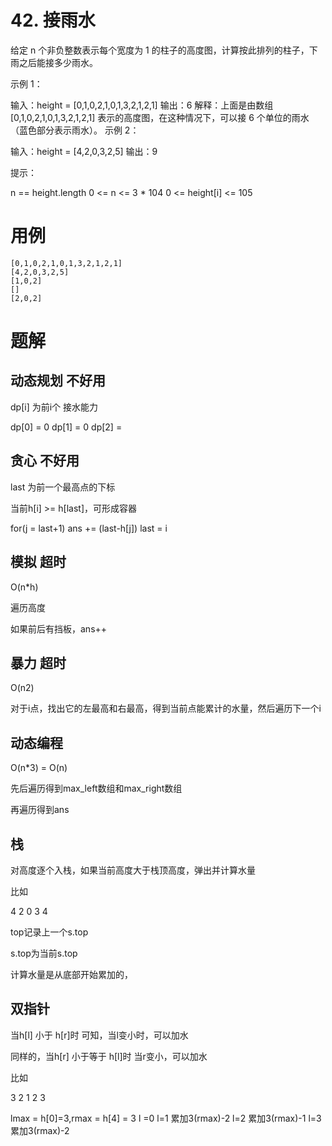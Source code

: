 # 42. 接雨水
给定 n 个非负整数表示每个宽度为 1 的柱子的高度图，计算按此排列的柱子，下雨之后能接多少雨水。

 

示例 1：



输入：height = [0,1,0,2,1,0,1,3,2,1,2,1]
输出：6
解释：上面是由数组 [0,1,0,2,1,0,1,3,2,1,2,1] 表示的高度图，在这种情况下，可以接 6 个单位的雨水（蓝色部分表示雨水）。 
示例 2：

输入：height = [4,2,0,3,2,5]
输出：9
 

提示：

n == height.length
0 <= n <= 3 * 104
0 <= height[i] <= 105

# 用例
```
[0,1,0,2,1,0,1,3,2,1,2,1]
[4,2,0,3,2,5]
[1,0,2]
[]
[2,0,2]
```

# 题解

## 动态规划 不好用

dp[i] 为前i个 接水能力

dp[0] = 0
dp[1] = 0
dp[2] = 

## 贪心 不好用

last 为前一个最高点的下标

当前h[i] >= h[last]，可形成容器

for(j = last+1) ans += (last-h[j])
last = i

## 模拟 超时

O(n*h)

遍历高度

如果前后有挡板，ans++

## 暴力 超时

O(n2)

对于i点，找出它的左最高和右最高，得到当前点能累计的水量，然后遍历下一个i

## 动态编程

O(n*3) = O(n)

先后遍历得到max_left数组和max_right数组

再遍历得到ans

## 栈

对高度逐个入栈，如果当前高度大于栈顶高度，弹出并计算水量

比如

4 2 0 3 4

top记录上一个s.top

s.top为当前s.top

计算水量是从底部开始累加的，

## 双指针

当h[l] 小于 h[r]时
可知，当l变小时，可以加水

同样的，当h[r] 小于等于 h[l]时
当r变小，可以加水


比如

3 2 1 2 3

lmax = h[0]=3,rmax = h[4] = 3
l =0 
l=1 累加3(rmax)-2
l=2 累加3(rmax)-1
l=3 累加3(rmax)-2



